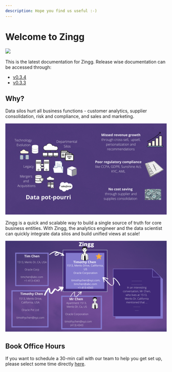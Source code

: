 ```yaml
---
description: Hope you find us useful :-)
---
```


# Welcome to Zingg

![](https://static.scarf.sh/a.png?x-pxid=d6dda06e-06c7-4e4a-99c9-ed9f6364dfeb)

This is the latest documentation for Zingg. Release wise documentation can be accessed through:

* [v0.3.4](https://docs.zingg.ai/zingg0.3.4/)
* [v0.3.3](https://docs.zingg.ai/zingg0.3.3/)

## Why?

Data silos hurt all business functions - customer analytics, supplier consolidation, risk and compliance, and sales and marketing.

![Data Silos](../assets/dataSilos.png)

Zingg is a quick and scalable way to build a single source of truth for core business entities. With Zingg, the analytics engineer and the data scientist can quickly integrate data silos and build unified views at scale!

![# Zingg - Data Mastering At Scale with ML](../assets/dataMastering.png)

## Book Office Hours

If you want to schedule a 30-min call with our team to help you get set up, please select some time directly [here](https://calendly.com/sonalgoyal/30min).
